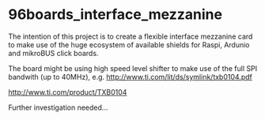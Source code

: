# 96boards_interface_mezzanine
The intention of this project is to create a flexible interface mezzanine card to make use of the huge ecosystem of available shields for Raspi, Ardunio and mikroBUS click boards.

The board might be using high speed level shifter to make use of the full SPI bandwith (up to 40MHz), e.g.
http://www.ti.com/lit/ds/symlink/txb0104.pdf

http://www.ti.com/product/TXB0104

Further investigation needed...
